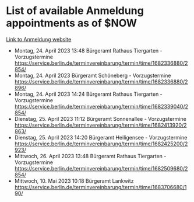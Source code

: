 # List of available Anmeldung appointments as of $NOW
[Link to Anmeldung website](https://service.berlin.de/terminvereinbarung/termin/tag.php?termin=1&anliegen[]=120686&dienstleisterlist=122210,122217,327316,122219,327312,122227,327314,122231,327346,122243,327348,122254,122252,329742,122260,329745,122262,329748,122271,327278,122273,327274,122277,327276,330436,122280,327294,122282,327290,122284,327292,122291,327270,122285,327266,122286,327264,122296,327268,150230,329760,122297,327286,122294,327284,122312,329763,122314,329775,122304,327330,122311,327334,122309,327332,317869,122281,327352,122279,329772,122283,122276,327324,122274,327326,122267,329766,122246,327318,122251,327320,122257,327322,122208,327298,122226,327300&herkunft=http%3A%2F%2Fservice.berlin.de%2Fdienstleistung%2F120686%2F)
- Montag, 24. April 2023 13:48 Bürgeramt Rathaus Tiergarten - Vorzugstermine https://service.berlin.de/terminvereinbarung/termin/time/1682336880/2854/
- Montag, 24. April 2023  Bürgeramt Schöneberg - Vorzugstermine https://service.berlin.de/terminvereinbarung/termin/time/1682336880/2896/
- Montag, 24. April 2023 14:24 Bürgeramt Rathaus Tiergarten - Vorzugstermine https://service.berlin.de/terminvereinbarung/termin/time/1682339040/2854/
- Dienstag, 25. April 2023 11:12 Bürgeramt Sonnenallee - Vorzugstermine https://service.berlin.de/terminvereinbarung/termin/time/1682413920/2863/
- Dienstag, 25. April 2023 14:20 Bürgeramt Heiligensee - Vorzugstermine https://service.berlin.de/terminvereinbarung/termin/time/1682425200/2923/
- Mittwoch, 26. April 2023 13:48 Bürgeramt Rathaus Tiergarten - Vorzugstermine https://service.berlin.de/terminvereinbarung/termin/time/1682509680/2854/
- Mittwoch, 10. Mai 2023 10:18 Bürgeramt Lankwitz https://service.berlin.de/terminvereinbarung/termin/time/1683706680/190/
